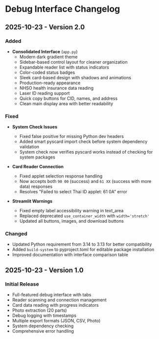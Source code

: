 # Debug Interface Changelog

## 2025-10-23 - Version 2.0

### Added
- **Consolidated Interface** (`app.py`)
  - Modern dark gradient theme
  - Sidebar-based control layout for cleaner organization
  - Expandable reader list with status indicators
  - Color-coded status badges
  - Sleek card-based design with shadows and animations
  - Production-ready appearance
  - NHSO health insurance data reading
  - Laser ID reading support
  - Quick copy buttons for CID, names, and address
  - Clean main display area with better readability

### Fixed
- **System Check Issues**
  - Fixed false positive for missing Python dev headers
  - Added smart pyscard import check before system dependency validation
  - System check now verifies pyscard works instead of checking for system packages

- **Card Reader Connection**
  - Fixed applet selection response handling
  - Now accepts both `90 00` (success) and `61 XX` (success with more data) responses
  - Resolves "Failed to select Thai ID applet: 61 0A" error

- **Streamlit Warnings**
  - Fixed empty label accessibility warning in text_area
  - Replaced deprecated `use_container_width` with `width='stretch'`
  - Updated all buttons, images, and download buttons

### Changed
- Updated Python requirement from 3.14 to 3.13 for better compatibility
- Added `build-system` to pyproject.toml for editable package installation
- Improved documentation with interface comparison table

## 2025-10-23 - Version 1.0

### Initial Release
- Full-featured debug interface with tabs
- Reader scanning and connection management
- Card data reading with progress indicators
- Photo extraction (20 parts)
- Debug logging with timestamps
- Multiple export formats (JSON, CSV, Photo)
- System dependency checking
- Comprehensive error handling
